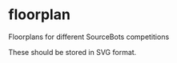 # floorplan
Floorplans for different SourceBots competitions

These should be stored in SVG format.
